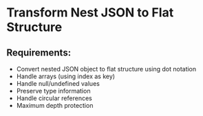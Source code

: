 # Transform Nest JSON to Flat Structure

## Requirements:

* Convert nested JSON object to flat structure using dot notation
* Handle arrays (using index as key)
* Handle null/undefined values
* Preserve type information
* Handle circular references
* Maximum depth protection

